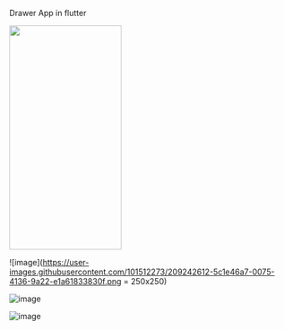 Drawer App in flutter

<img src="https://user-images.githubusercontent.com/101512273/209242612-5c1e46a7-0075-4136-9a22-e1a61833830f.png" width="200" height="400" />

![image](https://user-images.githubusercontent.com/101512273/209242612-5c1e46a7-0075-4136-9a22-e1a61833830f.png = 250x250)


![image](https://user-images.githubusercontent.com/101512273/209242643-9fccc3b7-274e-46eb-98a5-36060e538176.png)


![image](https://user-images.githubusercontent.com/101512273/209242664-5e41f58a-1af1-487d-be70-30c7eb1ac3ca.png)
